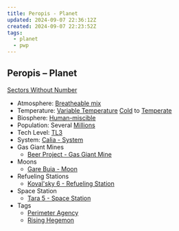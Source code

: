```yaml
---
title: Peropis - Planet
updated: 2024-09-07 22:36:12Z
created: 2024-09-07 22:23:52Z
tags:
  - planet
  - pwp
---
```


## Peropis &ndash; Planet

[Sectors Without Number](https://sectorswithoutnumber.com/sector/bfDcBzTtgpeyLUfwzjio/planet/Ml1tIKL4lUCSysguaP3F)

- Atmosphere: [Breatheable mix](../../../Gaming/StarsWithoutNumber/Breatheable%20Mix.md)
- Temperature: [Variable Temperature](../../../Gaming/StarsWithoutNumber/Variable%20Temperature.md) [Cold](../../../Gaming/StarsWithoutNumber/Cold.md) to [Temperate](../../../Gaming/StarsWithoutNumber/Temperate.md)
- Biosphere: [Human-miscible](../../../Gaming/StarsWithoutNumber/Human-Miscible.md)
- Population: Several [Millions](../../../Gaming/StarsWithoutNumber/Millions.md)
- Tech Level: [TL3](../../../Gaming/StarsWithoutNumber/TL3.md)
- System: [Calia - System](../../../Gaming/StarsWithoutNumber/PiratesWithoutPlunder/Calia%20-%20System.md)
- Gas Giant Mines
	- [Beer Project - Gas Giant Mine](../../../Gaming/StarsWithoutNumber/PiratesWithoutPlunder/Beer%20Project%20-%20Gas%20Giant%20Mine.md)
- Moons
   - [Gare Buia - Moon](../../../Gaming/StarsWithoutNumber/PiratesWithoutPlunder/Gare%20Buia%20-%20Moon.md)
- Refueling Stations
	- [Koval'sky 6 - Refueling Station](../../../Gaming/StarsWithoutNumber/PiratesWithoutPlunder/Koval_sky%206%20-%20Refueling%20Station.md)
- Space Station
   - [Tara 5 - Space Station](../../../Gaming/StarsWithoutNumber/PiratesWithoutPlunder/Tara%205%20-%20Space%20Station.md)
- Tags
   - [Perimeter Agency](../../../Gaming/StarsWithoutNumber/Perimeter%20Agency.md)
   - [Rising Hegemon](../../../Gaming/StarsWithoutNumber/Rising%20Hegemon.md)

